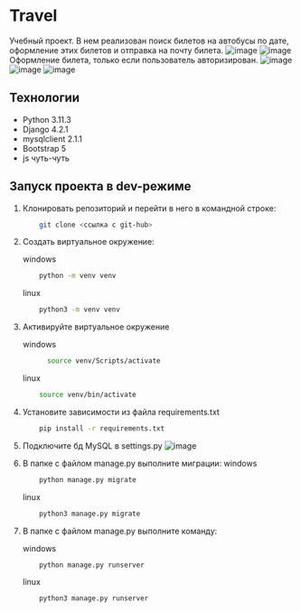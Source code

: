 # Travel
Учебный проект. В нем реализован поиск билетов на автобусы по дате, оформление этих билетов и отправка на почту билета.
![image](https://github.com/REZUCE/Travel/assets/94435629/29d5ea88-682b-4b24-bda0-88e2aab6a0ca)
![image](https://github.com/REZUCE/Travel/assets/94435629/f1e9cafb-9e6d-427d-bd7e-18fe406a605c)
Оформление билета, только если пользователь авторизирован.
![image](https://github.com/REZUCE/Travel/assets/94435629/1d85775b-1c8c-49c5-a174-51cbcc873560)
![image](https://github.com/REZUCE/Travel/assets/94435629/4ee523ed-668d-4571-95cb-989c2d0b602e)
![image](https://github.com/REZUCE/Travel/assets/94435629/4f80491c-6167-475e-98b0-f1df4ec64297)



## Технологии
- Python 3.11.3
- Django 4.2.1
- mysqlclient 2.1.1
- Bootstrap 5
- js чуть-чуть

## Запуск проекта в dev-режиме

1. Клонировать репозиторий и перейти в него в командной строке:

    ```bash
        git clone <ссылка с git-hub>
    ```

2. Cоздать виртуальное окружение:

    windows

    ```bash
        python -m venv venv
    ```

    linux

    ```bash
        python3 -m venv venv
    ```

3. Активируйте виртуальное окружение

    windows

    ```bash
          source venv/Scripts/activate
    ```

    linux

    ```bash
        source venv/bin/activate
    ```

4. Установите зависимости из файла requirements.txt

    ```bash
        pip install -r requirements.txt
    ```

5. Подключите бд MySQL в settings.py
   ![image](https://github.com/REZUCE/Travel/assets/94435629/84f66fed-c9d7-4fa0-9bd7-125940a16174)

   
7. В папке с файлом manage.py выполните миграции:
   windows

    ```bash
        python manage.py migrate
    ```

    linux
   
    ```bash
        python3 manage.py migrate
    ```

8. В папке с файлом manage.py выполните команду:

    windows

    ```bash
        python manage.py runserver
    ```

    linux
   
    ```bash
        python3 manage.py runserver
    ```
